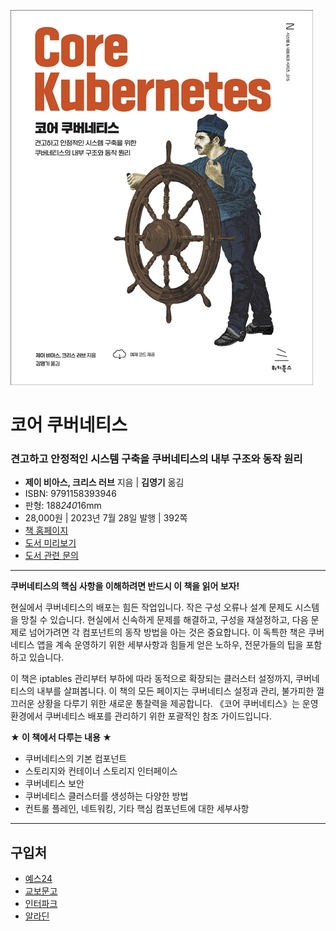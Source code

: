 
![cover](cover.jpg)

# 코어 쿠버네티스
### 견고하고 안정적인 시스템 구축을 쿠버네티스의 내부 구조와 동작 원리

- **제이 비아스, 크리스 러브** 지음 | **김영기** 옮김
- ISBN: 9791158393946
- 판형: 188*240*16mm
- 28,000원 | 2023년 7월 28일 발행 | 392쪽
- [책 홈페이지](https://wikibook.co.kr/corek8s/)
- [도서 미리보기](http://www.yes24.com/Product/Viewer/Preview/120763051)
- [도서 관련 문의](https://wikibook.co.kr/support/contact/)

---

**쿠버네티스의 핵심 사항을 이해하려면 반드시 이 책을 읽어 보자!**

현실에서 쿠버네티스의 배포는 힘든 작업입니다. 작은 구성 오류나 설계 문제도 시스템을 망칠 수 있습니다. 현실에서 신속하게 문제를 해결하고, 구성을 재설정하고, 다음 문제로 넘어가려면 각 컴포넌트의 동작 방법을 아는 것은 중요합니다. 이 독특한 책은 쿠버네티스 앱을 계속 운영하기 위한 세부사항과 힘들게 얻은 노하우, 전문가들의 팁을 포함하고 있습니다.

이 책은 iptables 관리부터 부하에 따라 동적으로 확장되는 클러스터 설정까지, 쿠버네티스의 내부를 살펴봅니다. 이 책의 모든 페이지는 쿠버네티스 설정과 관리, 불가피한 껄끄러운 상황을 다루기 위한 새로운 통찰력을 제공합니다. 《코어 쿠버네티스》는 운영 환경에서 쿠버네티스 배포를 관리하기 위한 포괄적인 참조 가이드입니다.

**★ 이 책에서 다루는 내용 ★**

- 쿠버네티스의 기본 컴포넌트
- 스토리지와 컨테이너 스토리지 인터페이스
- 쿠버네티스 보안
- 쿠버네티스 클러스터를 생성하는 다양한 방법
- 컨트롤 플레인, 네트워킹, 기타 핵심 컴포넌트에 대한 세부사항

---
 
 ## 구입처
 
 - [예스24](http://www.yes24.com/Product/Goods/120763051)
 - [교보문고](https://product.kyobobook.co.kr/detail/S000203332747)
 - [인터파크](http://book.interpark.com/product/BookDisplay.do?_method=detail&sc.prdNo=356775226)
 - [알라딘](https://www.aladin.co.kr/shop/wproduct.aspx?ItemId=321317122)